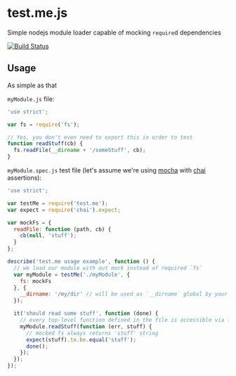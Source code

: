 # test.me.js

Simple nodejs module loader capable of mocking `require`d dependencies

[![Build Status](https://travis-ci.org/nyrkovalex/test.me.js.svg?branch=master)](https://travis-ci.org/nyrkovalex/test.me.js)

## Usage

As simple as that

`myModule.js` file:

```javascript
'use strict';

var fs = require('fs');

// Yes, you don't even need to export this in order to test
function readStuff(cb) {
  fs.readFile(__dirname + '/someStuff', cb);
}
```

`myModule.spec.js` test file (let's assume we're using [mocha](http://mochajs.org/)
with [chai](http://chaijs.com/) assertions):

```javascript
'use strict';

var testMe = require('test.me');
var expect = require('chai').expect;

var mockFs = {
  readFile: function (path, cb) {
    cb(null, 'stuff');
  }
};

describe('test.me usage example', function () {
  // we load our module with out mock instead of required `fs`
  var myModule = testMe('./myModule', {
    fs: mockFs
  }, {
    __dirname: '/my/dir' // will be used as `__dirname` global by your script
  });

  it('should read some stuff', function (done) {
    // every top-level function defined in the file is accessible via loaded object
    myModule.readStuff(function (err, stuff) {
      // mocked fs always returns 'stuff' string
      expect(stuff).to.be.equal('stuff');
      done();
    });
  });
});
```
